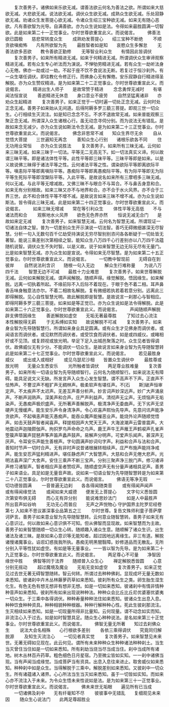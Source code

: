 <!-- { "loadSidebar": true } -->
　　复次善男子。诸佛如来乐欲无减。谓善法欲云何名为善法之欲。所谓如来大慈欲无减。大悲欲无减。说法欲无减。调伏众生欲无减。成熟众生欲无减。乐处寂静欲无减。劝诸众生发菩提心欲无减。令诸众生绍三宝种欲无减。如来无有随心恶欲。凡有善欲智为光导。自满善欲。亦为众生说如是法。令得如来最胜圆满一切智欲。此是如来第二十一正觉事业。尔时世尊欲重宣此义。而说偈言。
　　佛善法欲已圆极　　慈悲常转度众生
　　成熟劝发菩提心　　绍三宝种不断绝
　　不顺贪欲嗔痴怖　　凡有所欲智为先
　　最胜智者如是知　　哀愍众生多懈怠
　　无善法欲多恶欲　　教令善欲正勤修
　　无等智业利众生　　有情因此皆调伏
　　复次善男子。如来所有精进无减。如来于何精进无减。所谓调伏众生审谛观察精进无减。若有众生专心听法而为演说。不惮劬劳精进无减。若有众生一劫听法身心无倦。佛亦一劫或过一劫。不起于座不饮不食说法无断。若复过于恒沙刹外。有一众生堪任调伏。即往教化令修正行。而佛身心无有懈倦。安乐寂静自行精进得圣解脱。亦为众生赞叹精进。是为如来第二十二正觉事业。尔时世尊欲重宣此义。而说偈言。
　　精进出生人师子　　是故常赞于精进
　　念念勇悍无减时　　有堪闻法恒宣说
　　善逝精进无休息　　身口意业不疲劳
　　自然坚猛离诸非　　亦劝众生起精进
　　复次善男子。如来正觉于一切时遍一切处正念无减。云何时处正念无减。善男子如来始从无间道。后得阿耨多罗三藐三菩提。即观三世一切众生。心行相续生灭流注。如是知已念念不忘。不求不退故常无减。如来普能观察三聚正念无减。所谓深入众生诸根心行。虽无动念寻伺分别。而为说法无有错乱。是故如来念无减少。亦为众生说如斯法令念无减。是为如来第二十三正觉事业。尔时世尊欲重宣此义。而说偈言。
　　佛念非思常不减　　知众生界尽无余
　　自从觉悟大菩提　　三世遍知无再念
　　善知众生心行别　　诸根乐欲各不同
　　住无功用业常恒　　亦为众生说胜法
　　复次善男子。如来所有三昧无减。云何如来三昧无减。如来三昧于一切法。平等无二无高无下。如一切法真实义谛。何以故谓三昧平等。即是诸法体性平等。此性平等即三昧平等。三昧平等即是如来。以是义故说佛三昧得于诸法平等之性。云何诸法平等之性。谓染欲际平等即离欲际平等。嗔恚际平等即离嗔际平等。愚痴际平等即离愚痴际平等。有为际平等即无为际平等生死际平等即涅槃际平等。入此平等。是故说名如来所有三摩呬多三昧无减。何以无减。与此平等无增减故。又佛三昧不与眼合不与耳合。不与鼻舌身意和合。如来无有分别根故。如来三昧又亦不与地界和合。亦不合于水火风界。亦不合于三界三世。此不和合体性平等不增不减。是故说言如来三昧不增不减。亦为众生说如斯法。皆令得此三昧无减。此是如来第二十四正觉事业。尔时世尊欲重宣此义。而说偈言。
　　如来三昧无增减　　常在等引利众生
　　体性平等无高低　　不与诸法而和合
　　观察地水火风界　　欲色无色界亦然
　　恒说无减无合门　　是故如来定无减
　　复次善男子。如来智慧无减。云何名为智慧无减。所谓现证一切诸法自体之智。普为一切差别众生开示演说一切法智。善巧无碍微细甚深无尽智慧。分析一句入无数句百千亿劫受持演说无穷尽智别别咨问各各断疑于一切处皆无著智。能说三乘差别次第相续之智。能知众生八万四千心行差别亦以八万四千法蕴随机说智。调伏众生不失时智。以是义故。说于如来智慧无边无际无尽有无量门。比是如来智慧无减。亦为众生如是宣说。令得如来无尽智慧。是为如来第二十五正觉事业。尔时世尊欲重宣此义。而说偈言。
　　一切教中智现前　　无碍自在到彼岸
　　自然说法利含识　　随根一句入无边
　　解众生行难称量　　为说八万四千法
　　智慧无边不可减　　最胜十力业难思
　　复次善男子。如来世尊解脱无减。云何如来解脱无减。谓声闻解脱。随顺声得。缘觉解脱。悟因缘生。如来解脱。远离一切执着所起。不缘前际不入后际不着现在。于眼于色不着二相。耳声鼻香舌味身触意法亦尔。不着二相故名解脱。复有微细若执若着若意分别。远离此三即得解脱。见心自性智慧光明。故此解脱即是智慧。是故说言一刹那心与智相应。即得阿耨多罗三藐三菩提。如来如是等正觉已。亦为众生说如是法令得解脱。此是如来第二十六正觉事业。尔时世尊欲重宣此义。而说偈言。
　　声闻随顺声解脱　　辟支佛悟因缘生
　　善逝解脱如虚空　　无垢无著最尊胜
　　了知过去心流注　　本性解脱得无羁
　　于无系缚如实知　　故说解脱不可减
　　复次善男子。如来身业智为先导随智慧行。所谓如来身业具足圆满。或有众生才见佛身而调伏者。或闻语言而调伏者。或见默然而调伏者。或受饮食而调伏者。如是或四威仪。或睹相好或不见顶。或复顾视或放光明。举足下足入出城邑聚落之时。众生见者皆得调伏。故佛威仪无有少分。不能调伏一切众生。是故说言如来身业智为先导随智慧转此是如来第二十七正觉事业。尔时世尊欲重宣此义。而说偈言。
　　若见最胜身威仪　　或出或入或相好
　　或见乌瑟尼沙相　　皆置众生调伏中
　　最胜尊或放光明　　无量众生悉安乐
　　光所触者皆调伏　　两足尊业胜难量
　　复次善男子。如来所有一切语业智为先导随顺智行。云何名为随顺智行。如来说法无有障碍。能具足说文义无缺。所发言声入众生心发生智慧。谓不高声不下声。正直声不怯怖声。不謇涩声不粗犷声无稠林声。极柔软声有堪任声。不[石　　斯]破声恒审定声。不太疾声不太迟声。无差互声善分析声。妙言词声妙深远声。妙广大声涌泉声。不断声润熟声。深美声和合声。庄严声利益声。清彻声无尘声。无烦恼声无垢染声。无愚痴声极炽盛声。无所著声善解脱声。极清净声无委曲声。无下劣声无坚硬声无慢缓声。能生安乐声令身清净声。令心欢喜声熙怡先导声。先意问讯声能净贪欲声。不起嗔恚声能灭愚痴声。能吞众魔声能摧恶业声。能烧外论声随顺觉悟声。如击天鼓声智者闻喜声。释提桓因声大梵天王声。大海波潮声云雷普震声。大地震动声迦陵颇伽声。拘抧罗鸟声命命之鸟声。鹿王声牛王声雁王声鹤唳声孔雀声箜篌声筚篥声琵琶声筝声笛声蠡声鼓声。易解声分明声。可爱声乐闻声。甚深声无厌声。令耳安乐声能生善根声。字句圆满声妙词句字声。利益和合声与法和合声。善知时节声一切时合声。无有非时声说昔诸根展转相续声。庄严布施声能持净戒声。能生安忍声猛利精进声。堪任静虑声广大智慧声。大慈和合声无倦大悲声。光明法喜声深广大舍声。安住三乘声不断三宝声。分别三聚声净三脱门声。修习诸谛声修习诸智声。智者相应声圣者赞叹声。随顺虚空声无有分量声诸相具足声。善男子如来语业。具足如是无量音声故。说如来一切语业智为先导随智慧转是为如来第二十八正觉事业。尔时世尊欲重宣此义。而说偈言。
　　佛语无等净无瑕　　一切功德皆圆满
　　一音普遍无边刹　　各各得闻随类音
　　或有得闻声闻声　　或有得闻缘觉法
　　或闻如来大威德　　便发无上菩提心
　　文字句义悉皆圆　　次第安布俱无碍
　　而心无有异分别　　能说难思妙法门
　　如是人中最胜声　　所出音声如谷响
　　无功无心而普应　　无声之声悦物心
守护国界主陀罗尼经卷第七
入如来不思议甚深事业品第五之三
　　尔时世尊。复告文殊师利童子菩萨摩诃萨言。善男子如来意业智为先导随智慧转。云何意业随智慧转。善男子如来无有心意识过。何以故如来心意识俱不可知。但从佛智而显现故。如来智慧而为主故。善男子如来智慧随顺一切众生心转。随顺趣入诸众生意。随顺解了诸众生识。出生诸法及诸三昧。是故如来心意识等无能知者。超过因地远离缘生。非三有道。解脱诸慢诸魔事业。谄诳幻惑我我所执。愚痴无明黑闇翳障。妙修道品而无散乱。无所分别入平等性犹如虚空。有如是等无量事业。一一皆以智为先导。是为如来第二十九正觉事业。尔时世尊欲重宣此义。而说偈言。
　　两足尊心不可量　　净智因缘世中胜
　　佛智等同于法界　　随顺普入众生心
　　禅定解脱悉皆圆　　心意分别无摇动
　　超过魔境及魔业　　无垢无变如虚空
　　复次善男子。如来正觉见过去世无著无碍智慧随转。智云何转。所谓过去种种佛刹。显现成坏无量无数如来悉知。彼诸刹中卉木丛林藤萝药草如来悉知。彼刹所有众生之类。卵生胎生湿生化生。有色无色有想无想非有想非无想。如是一切如来悉知。彼诸刹中有情非情种种音声如来悉知。彼刹所有如来出现说种种法。种种众会比丘比丘尼优婆塞优婆夷一切众生。于三乘中各得调伏。种种寿量种种法住如来悉知。彼诸众生出息入息。种种饮食种种资具。种种相貌种种根器。种种行解种种心性。死此生彼刹那流注。生灭相续如来悉知。如是一切现量所得非比量知。云何现量。谓不动念如实而知。非流注心入于过去。如是如时智慧具足。随众生心种种说法。是名如来第三十正觉事业。尔时世尊欲重宣此义。而说偈言。
　　佛智无量无所著　　知过去刹佛众生
　　说法大会名相殊　　心行根欲多差别
　　各依三乘得调伏　　究竟同归解脱源
　　及知生灭流注心　　一切见者真实觉
　　复次善男子。如来智慧见未来世。无著无碍如见现在。此云何见。谓所有未来种种众生种种诸法种种刹土。当生当灭曾住当住如是一切如来悉知。所有刹劫当烧当尽当成当住。刹中当成所有诸地。树木丛林百卉药草。粗色细色日月星宿。乃至微尘皆如实知。一一刹中诸佛当现。当有声闻当成缘觉。当成菩萨当有资具。出息入息往来进止。取舍威仪如来悉知。种种刹中如是众生。当得解脱于三乘中。解脱差别如来悉知。又彼刹中一切众生。所有诸蕴诸入诸界。心心所法当生当灭如来悉知。虽于一切皆如实知。而如来心亦不流注入于未来。为令众生悟未来性说如是法。是为如来第三十一正觉事业。尔时世尊欲重宣此义。而说偈言。
　　佛未来世无垢眼　　遍见所有已当成
　　一切诸佛及刹中　　无有纤毫知不尽
　　彼彼事中无错乱　　复细观见未来因
　　随众生心说法门　　此两足尊超胜业
